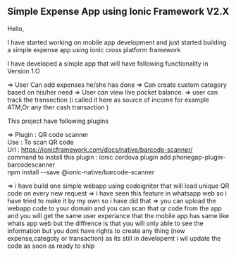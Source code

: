 <h2> Simple Expense App using Ionic Framework V2.X </h2>

Hello,

I have started working on mobile app development and just started building a simple expense app using ionic cross platform framework 

I have developed a simple app that will have following functionality in Version 1.O

=> User Can add expenses he/she has done
=> Can create custom category based on his/her need
=> User can view live pocket balance.
=> user can track the transection (i called it here as source of income for example ATM,Or any ther cash  transaction )


This project have following plugins 

=> Plugin :  QR code scanner <br> 
   Use    : To  scan QR code <br>
   Url    : https://ionicframework.com/docs/native/barcode-scanner/<br>
  command to install this plugin  : ionic cordova plugin add phonegap-plugin-barcodescanner <br>
                                    npm install --save @ionic-native/barcode-scanner <br>
<p>
  => i have build one simple webapp using codeigniter that will load unique QR code on every new request 
  => i have seen this feature in whatsapp web so i have tried to make it by my own so i have did that 
  => you can upload the webapp code to your domain and you can scan that qr code from the app and you will get the same user experiance 
     that the mobile app  has same like whats app web but the diffrence is that you will only able to see the information but you dont have 
   rights to create any thing (new expense,categoty or transaction) as its  still in developemt i wil update the code as soon as ready to ship

</p>
 
  
  
  

